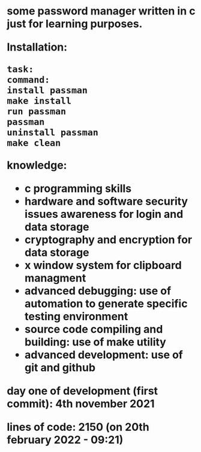 <p align="center">
    <h1 text="passman" />
</p>
some password manager written in c just for learning purposes.

Installation:

    task:                           command:
    install passman                 make install
    run passman                     passman
    uninstall passman               make clean

knowledge:
 - c programming skills
 - hardware and software security issues awareness for login and data storage
 - cryptography and encryption for data storage
 - x window system for clipboard managment
 - advanced debugging: use of automation to generate specific testing environment 
 - source code compiling and building: use of make utility
 - advanced development: use of git and github

day one of development (first commit): 4th november 2021

lines of code: 2150 (on 20th february 2022 - 09:21)
